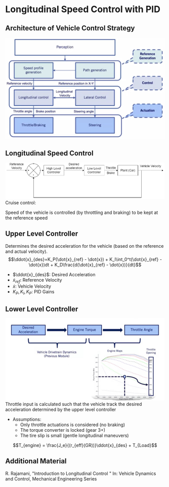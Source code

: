 # Longitudinal Speed Control with PID

## Architecture of Vehicle Control Strategy

![Architecture of Vehicle Control Strategy](./Architecture%20of%20Vehicle%20Control%20Strategy.jpg)

## Longitudinal Speed Control

![Longitudinal Control System](./Longitudinal%20Control%20System.png)
Cruise control:

Speed of the vehicle is controlled (by throttling and braking) to be kept at the reference speed

## Upper Level Controller

Determines the desired acceleration for the vehicle
(based on the reference and actual velocity).
$$\ddot{x}_{des}=K_P(\dot{x}_{ref} - \dot{x}) + K_I\int_0^t(\dot{x}_{ref} - \dot{x})dt + K_D\frac{d(\dot{x}_{ref} - \dot{x})}{dt}$$

* $\ddot{x}_{des}$: Desired Acceleration
* $\dot{x}_{ref}$: Reference Velocity
* $\dot{x}$: Vehicle Velocity
* $K_P, K_I, K_P$: PID Gains

## Lower Level Controller

![Lower Level Controller](./Lower%20Level%20Controller.jpg)
Throttle input is calculated such that the vehicle track the desired acceleration determined by the upper level controller

* Assumptions:
  * Only throttle actuations is considered (no braking)
  * The torque converter is locked (gear 3+)
  * The tire slip is small (gentle longitudinal maneuvers)

$$T_{engine} = \frac{J_e}{(r_{eff}(GR))}\ddot{x}_{des} + T_{Load}$$

## Additional Material

R. Rajamani, "Introduction to Longitudinal Control " In: Vehicle Dynamics and Control, Mechanical Engineering Series
